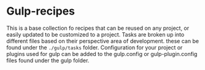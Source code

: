 # Gulp-recipes

This is a base collection fo recipes that can be reused on any project, or easily updated to be customized to a project. Tasks are broken up into different files based on their perspective area of development. these can be found under the `./gulp/tasks` folder. Configuration for your project or plugins used for gulp can be added to the gulp.config or gulp-plugin.config files found under the gulp folder.